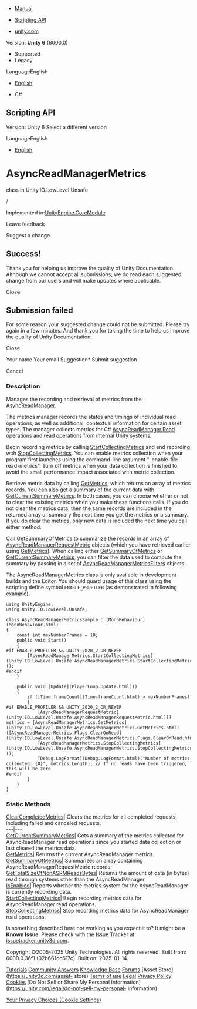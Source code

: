 [ ]()

  * [Manual](../Manual/index.html)
  * [Scripting API](../ScriptReference/index.html)

  * [unity.com](https://unity.com/)

Version: **Unity 6** (6000.0)

  * Supported
  * Legacy

LanguageEnglish

  * [English]()

  * C#

[ ](https://docs.unity3d.com)

## Scripting API

Version: Unity 6 Select a different version

LanguageEnglish

  * [English]()

# AsyncReadManagerMetrics

class in Unity.IO.LowLevel.Unsafe

/

Implemented in:[UnityEngine.CoreModule](UnityEngine.CoreModule.html)

Leave feedback

Suggest a change

## Success!

Thank you for helping us improve the quality of Unity Documentation. Although
we cannot accept all submissions, we do read each suggested change from our
users and will make updates where applicable.

Close

## Submission failed

For some reason your suggested change could not be submitted. Please <a>try
again</a> in a few minutes. And thank you for taking the time to help us
improve the quality of Unity Documentation.

Close

Your name Your email Suggestion* Submit suggestion

Cancel

[ ]()

### Description

Manages the recording and retrieval of metrics from the
[AsyncReadManager](Unity.IO.LowLevel.Unsafe.AsyncReadManager.html).

The metrics manager records the states and timings of individual read
operations, as well as additional, contextual information for certain asset
types. The manager collects metrics for C#
[AsyncReadManager.Read](Unity.IO.LowLevel.Unsafe.AsyncReadManager.Read.html)
operations and read operations from internal Unity systems.  
  
Begin recording metrics by calling
[StartCollectingMetrics](Unity.IO.LowLevel.Unsafe.AsyncReadManagerMetrics.StartCollectingMetrics.html)
and end recording with
[StopCollectingMetrics](Unity.IO.LowLevel.Unsafe.AsyncReadManagerMetrics.StopCollectingMetrics.html).
You can enable metrics collection when your program first launches using the
command-line argument "-enable-file-read-metrics". Turn off metrics when your
data collection is finished to avoid the small performance impact associated
with metric collection.  
  
Retrieve metric data by calling
[GetMetrics](Unity.IO.LowLevel.Unsafe.AsyncReadManagerMetrics.GetMetrics.html),
which returns an array of metrics records. You can also get a summary of the
current data with
[GetCurrentSummaryMetrics](Unity.IO.LowLevel.Unsafe.AsyncReadManagerMetrics.GetCurrentSummaryMetrics.html).
In both cases, you can choose whether or not to clear the existing metrics
when you make these functions calls. If you do not clear the metrics data,
then the same records are included in the returned array or summary the next
time you get the metrics or a summary. If you do clear the metrics, only new
data is included the next time you call either method.  
  
Call
[GetSummaryOfMetrics](Unity.IO.LowLevel.Unsafe.AsyncReadManagerMetrics.GetSummaryOfMetrics.html)
to summarize the records in an array of
[AsyncReadManagerRequestMetric](Unity.IO.LowLevel.Unsafe.AsyncReadManagerRequestMetric.html)
objects (which you have retrieved earlier using
[GetMetrics](Unity.IO.LowLevel.Unsafe.AsyncReadManagerMetrics.GetMetrics.html)).
When calling either
[GetSummaryOfMetrics](Unity.IO.LowLevel.Unsafe.AsyncReadManagerMetrics.GetSummaryOfMetrics.html)
or
[GetCurrentSummaryMetrics](Unity.IO.LowLevel.Unsafe.AsyncReadManagerMetrics.GetCurrentSummaryMetrics.html),
you can filter the data used to compute the summary by passing in a set of
[AsyncReadManagerMetricsFilters](Unity.IO.LowLevel.Unsafe.AsyncReadManagerMetricsFilters.html)
objects.  
  
The AsyncReadManagerMetrics class is only available in development builds and
the Editor. You should guard usage of this class using the scripting define
symbol `ENABLE_PROFILER` (as demonstrated in following example).

    
    
    using UnityEngine;
    using Unity.IO.LowLevel.Unsafe;  
      
    class AsyncReadManagerMetricsSample : [MonoBehaviour](MonoBehaviour.html)
    {
        const int maxNumberFrames = 10;
        public void Start()
        {
    #if ENABLE_PROFILER && UNITY_2020_2_OR_NEWER
            [AsyncReadManagerMetrics.StartCollectingMetrics](Unity.IO.LowLevel.Unsafe.AsyncReadManagerMetrics.StartCollectingMetrics.html)();
    #endif
        }  
      
        public void [Update](PlayerLoop.Update.html)()
        {
            if ([Time.frameCount](Time-frameCount.html) > maxNumberFrames)
            {
    #if ENABLE_PROFILER && UNITY_2020_2_OR_NEWER
                [AsyncReadManagerRequestMetric](Unity.IO.LowLevel.Unsafe.AsyncReadManagerRequestMetric.html)[] metrics = [AsyncReadManagerMetrics.GetMetrics](Unity.IO.LowLevel.Unsafe.AsyncReadManagerMetrics.GetMetrics.html)([AsyncReadManagerMetrics.Flags.ClearOnRead](Unity.IO.LowLevel.Unsafe.AsyncReadManagerMetrics.Flags.ClearOnRead.html));
                [AsyncReadManagerMetrics.StopCollectingMetrics](Unity.IO.LowLevel.Unsafe.AsyncReadManagerMetrics.StopCollectingMetrics.html)();
                [Debug.LogFormat](Debug.LogFormat.html)("Number of metrics collected: {0}", metrics.Length); // If no reads have been triggered, this will be zero
    #endif
            }
        }
    }
    

### Static Methods

[ClearCompletedMetrics](Unity.IO.LowLevel.Unsafe.AsyncReadManagerMetrics.ClearCompletedMetrics.html)|
Clears the metrics for all completed requests, including failed and canceled
requests.  
---|---  
[GetCurrentSummaryMetrics](Unity.IO.LowLevel.Unsafe.AsyncReadManagerMetrics.GetCurrentSummaryMetrics.html)|
Gets a summary of the metrics collected for AsyncReadManager read operations
since you started data collection or last cleared the metrics data.  
[GetMetrics](Unity.IO.LowLevel.Unsafe.AsyncReadManagerMetrics.GetMetrics.html)|
Returns the current AsyncReadManager metrics.  
[GetSummaryOfMetrics](Unity.IO.LowLevel.Unsafe.AsyncReadManagerMetrics.GetSummaryOfMetrics.html)|
Summarizes an array containing AsyncReadManagerRequestMetric records.  
[GetTotalSizeOfNonASRMReadsBytes](Unity.IO.LowLevel.Unsafe.AsyncReadManagerMetrics.GetTotalSizeOfNonASRMReadsBytes.html)|
Returns the amount of data (in bytes) read through systems other than the
AsyncReadManager.  
[IsEnabled](Unity.IO.LowLevel.Unsafe.AsyncReadManagerMetrics.IsEnabled.html)|
Reports whether the metrics system for the AsyncReadManager is currently
recording data.  
[StartCollectingMetrics](Unity.IO.LowLevel.Unsafe.AsyncReadManagerMetrics.StartCollectingMetrics.html)|
Begin recording metrics data for AsyncReadManager read operations.  
[StopCollectingMetrics](Unity.IO.LowLevel.Unsafe.AsyncReadManagerMetrics.StopCollectingMetrics.html)|
Stop recording metrics data for AsyncReadManager read operations.  
  
Is something described here not working as you expect it to? It might be a
**Known Issue**. Please check with the Issue Tracker at
[issuetracker.unity3d.com](https://issuetracker.unity3d.com).

Copyright ©2005-2025 Unity Technologies. All rights reserved. Built from:
6000.0.36f1 (02b661dc617c). Built on: 2025-01-14.

[Tutorials](https://unity3d.com/learn) [Community
Answers](https://answers.unity3d.com) [Knowledge
Base](https://support.unity3d.com/hc/en-us)
[Forums](https://forum.unity3d.com) [Asset Store](https://unity3d.com/asset-
store) [Terms of use](https://docs.unity3d.com/Manual/TermsOfUse.html)
[Legal](https://unity.com/legal) [Privacy
Policy](https://unity.com/legal/privacy-policy)
[Cookies](https://unity.com/legal/cookie-policy) [Do Not Sell or Share My
Personal Information](https://unity.com/legal/do-not-sell-my-personal-
information)

[Your Privacy Choices (Cookie Settings)](javascript:void\(0\);)

